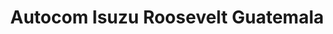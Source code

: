 ---
title: "Autocom Isuzu Roosevelt Guatemala"
url: /mixco/autocom-isuzu-roosevelt-guatemala/
shop: Autohaus
---